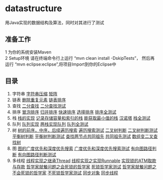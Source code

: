 # datastructure
用Java实现的数据结构及算法，同时对其进行了测试

准备工作
------
  1 为你的系统安装Maven  
  2 Setup环境 请在终端命令行上运行 “mvn clean install -DskipTests”， 然后再运行 “mvn eclipse:eclipse”,将项目Import到你的Eclipse中

  目录
------
  1. 字符串 [字符串压缩](https://github.com/buptdavid/datastructure/blob/master/src/main/java/org/buptdavid/datastructure/array/CompressStr.java) [矩阵](https://github.com/buptdavid/datastructure/blob/master/src/main/java/org/buptdavid/datastructure/array/SetZeroMatrix.java)
  2. 链表 [删除重复元素](https://github.com/buptdavid/datastructure/blob/master/src/main/java/org/buptdavid/datastructure/linkedlist/DeleteDups.java) [链表排序](https://github.com/buptdavid/datastructure/blob/master/src/main/java/org/buptdavid/datastructure/linkedlist/SortWithValue.java)
  3. 查找 [二分查找](https://github.com/buptdavid/datastructure/blob/master/src/main/java/org/buptdavid/datastructure/search/BinarySearch.java) [二分查找测试](https://github.com/buptdavid/datastructure/blob/master/src/test/java/org/buptdavid/datastructure/search/BinarySearchTest.java)
  4. 排序 [冒泡排序](https://github.com/buptdavid/datastructure/blob/master/src/main/java/org/buptdavid/datastructure/sort/BubbleSort.java) [归并排序](https://github.com/buptdavid/datastructure/blob/master/src/main/java/org/buptdavid/datastructure/sort/MergeSort.java) [快速排序](https://github.com/buptdavid/datastructure/blob/master/src/main/java/org/buptdavid/datastructure/sort/QuickSort.java) [选择排序](https://github.com/buptdavid/datastructure/blob/master/src/main/java/org/buptdavid/datastructure/sort/SelectionSort.java) [排序全测试](https://github.com/buptdavid/datastructure/blob/master/src/test/java/org/buptdavid/datastructure/sort/SortTest.java)
  5. 栈 [栈的实现](https://github.com/buptdavid/datastructure/blob/master/src/main/java/org/buptdavid/datastructure/stack/Stack.java) [记录存储容量和索引的栈](https://github.com/buptdavid/datastructure/blob/master/src/main/java/org/buptdavid/datastructure/stack/StackCapacity.java) [能获取最小值的栈](https://github.com/buptdavid/datastructure/blob/master/src/main/java/org/buptdavid/datastructure/stack/StackWithMin.java) [汉诺塔](https://github.com/buptdavid/datastructure/blob/master/src/main/java/org/buptdavid/datastructure/stack/Hannotower.java) [栈全测试](https://github.com/buptdavid/datastructure/blob/master/src/test/java/org/buptdavid/datastructure/stack/StackTest.java)
  6. 队列 [队列实现](https://github.com/buptdavid/datastructure/blob/master/src/main/java/org/buptdavid/datastructure/queue/Queue.java) [两栈实现队列](https://github.com/buptdavid/datastructure/blob/master/src/main/java/org/buptdavid/datastructure/queue/QueueWith2Stack.java) [队列全测试](https://github.com/buptdavid/datastructure/blob/master/src/test/java/org/buptdavid/datastructure/queue/QueueTest.java)
  7. 树 [树的前序，中序，后续遍历搜索](https://github.com/buptdavid/datastructure/blob/master/src/main/java/org/buptdavid/datastructure/tree/TreeSearch.java) [遍历搜索测试](https://github.com/buptdavid/datastructure/blob/master/src/test/java/org/buptdavid/datastructure/tree/TreeSearchTest.java) [二叉树判断](https://github.com/buptdavid/datastructure/blob/master/src/main/java/org/buptdavid/datastructure/tree/BinarySearchTree.java) [二叉树判断测试](https://github.com/buptdavid/datastructure/blob/master/src/test/java/org/buptdavid/datastructure/tree/BinarySearchTreeTest.java)  [平衡树判断](https://github.com/buptdavid/datastructure/blob/master/src/main/java/org/buptdavid/datastructure/tree/CheckBalanceTree.java) [平衡树判断测试](https://github.com/buptdavid/datastructure/blob/master/src/test/java/org/buptdavid/datastructure/tree/CheckBalanceTreeTest.java) [查找两节点共同祖先](https://github.com/buptdavid/datastructure/blob/master/src/main/java/org/buptdavid/datastructure/tree/CommonAncestorSearch.java) [共同祖先测试](https://github.com/buptdavid/datastructure/blob/master/src/test/java/org/buptdavid/datastructure/tree/CommonAncestorSearchTest.java) [数组变二叉查找树](https://github.com/buptdavid/datastructure/blob/master/src/main/java/org/buptdavid/datastructure/tree/MinBinaryTree.java)
  8. 图 [图的广度优先和深度优先搜索](https://github.com/buptdavid/datastructure/blob/master/src/main/java/org/buptdavid/datastructure/graph/GraphSearch.java) [广度优先和深度优先搜索测试](https://github.com/buptdavid/datastructure/blob/master/src/test/java/org/buptdavid/datastructure/graph/GraphSearchTest.java) [有向图路径判断](https://github.com/buptdavid/datastructure/blob/master/src/main/java/org/buptdavid/datastructure/graph/DirectedGraphPathCheck.java) [有向图路径判断测试](https://github.com/buptdavid/datastructure/blob/master/src/test/java/org/buptdavid/datastructure/graph/DirectedGraphPathCheckTest.java)
  9. 多线程 [线程实现之继承Thread](https://github.com/buptdavid/datastructure/blob/master/src/main/java/org/buptdavid/datastructure/thread/ExtendThread.java) [线程实现之实现Runnable](https://github.com/buptdavid/datastructure/blob/master/src/main/java/org/buptdavid/datastructure/thread/RunableThread.java) [实现锁的ATM取款与存款](https://github.com/buptdavid/datastructure/blob/master/src/main/java/org/buptdavid/datastructure/thread/LockedATM.java) [哲学家就餐问题之会死锁的哲学家](https://github.com/buptdavid/datastructure/blob/master/src/main/java/org/buptdavid/datastructure/thread/PhilosopherLocked.java) [死锁哲学家测试](https://github.com/buptdavid/datastructure/blob/master/src/main/java/org/buptdavid/datastructure/thread/PhilosopherLockedEat.java)  [哲学家就餐问题之不会死锁的哲学家](https://github.com/buptdavid/datastructure/blob/master/src/main/java/org/buptdavid/datastructure/thread/PhilosopherUnLocked.java) [不死锁哲学家测试](https://github.com/buptdavid/datastructure/blob/master/src/main/java/org/buptdavid/datastructure/thread/PhilosopherUnLockedEat.java) [同步对象](https://github.com/buptdavid/datastructure/blob/master/src/main/java/org/buptdavid/datastructure/thread/SynchronizedObject.java) [同步线程](https://github.com/buptdavid/datastructure/blob/master/src/main/java/org/buptdavid/datastructure/thread/SynchronizedThread.java)
